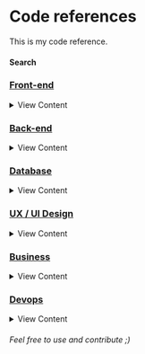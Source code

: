 # Code references
This is my code reference.

#### Search

### [Front-end](/frontend)
<details>
<summary>View Content</summary>
  
* [`HTML`](/frontend/html)
* [`CSS / Pre-processors`](/frontend/css)
* [`Javascript / Ecmascript / Typescript`](/frontend/js)
* [`SEO`](/frontend/seo)
* [`Testing`](/frontend/testing)
* [`Others`](/frontend/others/)
</details>

### [Back-end](/backend)
<details>
<summary>View Content</summary>
  
* [`NodeJS`](/backend/nodejs)
* [`Python`](/backend/python)
* [`C#`](/backend/csharp)
* [`C++`](/backend/cpp)
* [`Java`](/backend/java)
* [`Go`](/backend/go)
* [`Others`](/backend/others)
</details>  

### [Database](/database)
<details>
<summary>View Content</summary>

* [`Mysql`](/database/mysql)
* [`Oracle`](/database/oracle)
* [`MongoDb`](/database/mongodb)
* [`DynamoDB`](/database/dynamodb)
* [`Postrgre`](/database/postrgre)
* [`Others`](/database/others)
</details>  

### [UX / UI Design](/ux-ui-design)
<details>
<summary>View Content</summary>

* [Others](/ux-ui-design/others)
</details>  

### [Business](/business)
<details>
<summary>View Content</summary>

* [Others](/business/others)
</details>  

### [Devops](/devops)
<details>
<summary>View Content</summary>

* [Docker](/devops/docker)
* [AWS](/devops/aws)
* [Serverless](/devops/serverless)
* [GAP](/devops/gap)
* [Kubernetes](/devops/kubernetes)
* [Others](/devops/others)
</details>  

###### Feel free to use and contribute ;)
